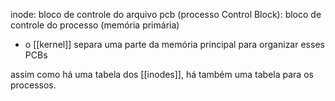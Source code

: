 inode: bloco de controle do arquivo
pcb (processo Control Block): bloco de controle do processo (memória primária)

- o [[kernel]] separa uma parte da memória principal para organizar esses PCBs


assim como há uma tabela dos [[inodes]], há também uma tabela para os processos.
